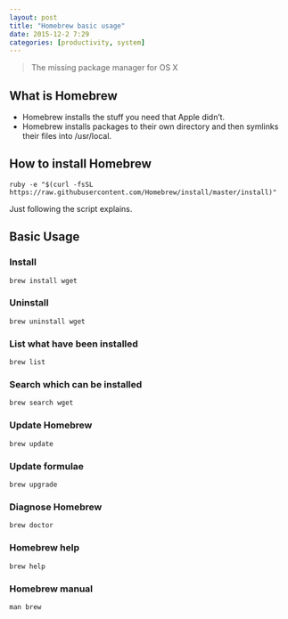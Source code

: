 ```yaml
---
layout: post
title: "Homebrew basic usage"
date: 2015-12-2 7:29
categories: [productivity, system]
---
```


> The missing package manager for OS X

## What is Homebrew

* Homebrew installs the stuff you need that Apple didn’t.
* Homebrew installs packages to their own directory and then symlinks their files into /usr/local.

## How to install Homebrew
    ruby -e "$(curl -fsSL https://raw.githubusercontent.com/Homebrew/install/master/install)"

Just following the script explains.

## Basic Usage

### Install

    brew install wget

### Uninstall 

    brew uninstall wget

### List what have been installed

    brew list

### Search which can be installed

    brew search wget

### Update Homebrew

    brew update

### Update formulae

    brew upgrade

### Diagnose Homebrew

    brew doctor
    
### Homebrew help

    brew help

### Homebrew manual

    man brew
